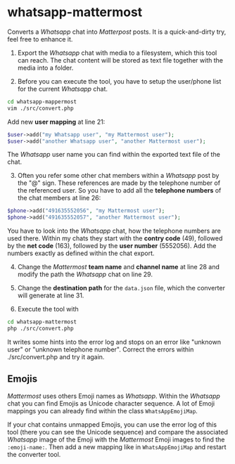# whatsapp-mattermost
Converts a _Whatsapp_ chat into _Matterpost_ posts. It is a quick-and-dirty try, feel free to enhance it.


1. Export the _Whatsapp_ chat with media to a filesystem, which this tool can reach. The chat content will be stored as text file together with the media into a folder.

2. Before you can execute the tool, you have to setup the user/phone list for the current _Whatsapp_ chat.

```bash
cd whatsapp-mappermost
vim ./src/convert.php
```

Add new **user mapping** at line 21:

```php
$user->add("my Whatsapp user", "my Mattermost user");
$user->add("another Whatsapp user", "another Mattermost user");
```

The _Whatsapp_ user name you can find within the exported text file of the chat.

3. Often you refer some other chat members within a _Whatsapp_ post by the "@" sign. These references are made by the telephone number of the referenced user. So you have to add all the **telephone numbers** of the chat members at line 26:

```php
$phone->add("491635552056", "my Mattermost user");
$phone->add("491635552057", "another Mattermost user");
```

You have to look into the _Whatsapp_ chat, how the telephone numbers are used there. Within my chats they start with the **contry code** (49), followed by the **net code** (163), followed by the **user number** (5552056). Add the numbers exactly as defined within the chat export.

4. Change the _Mattermost_ **team name** and **channel name** at line 28 and modify the path the _Whatsapp_ chat on line 29.

5. Change the **destination path** for the `data.json` file, which the converter will generate at line 31.

6. Execute the tool with

```bash
cd whatsapp-mattermost
php ./src/convert.php
```

It writes some hints into the error log and stops on an error like "unknown user" or "unknown telephone number". Correct the errors within ./src/convert.php and try it again.

## Emojis

_Mattermost_ uses others Emoji names as _Whatsapp_. Within the _Whatsapp_ chat you can find Emojis as Unicode character sequence. A lot of Emoji mappings you can already find within the class `WhatsAppEmojiMap`. 

If your chat contains unmapped Emojis, you can use the error log of this tool (there you can see the Unicode sequence) and compare the associated _Whatsapp_ image of the Emoji with the _Mattermost_ Emoji images to find the `:emoji-name:`. Then add a new mapping like in `WhatsAppEmojiMap` and restart the converter tool.
